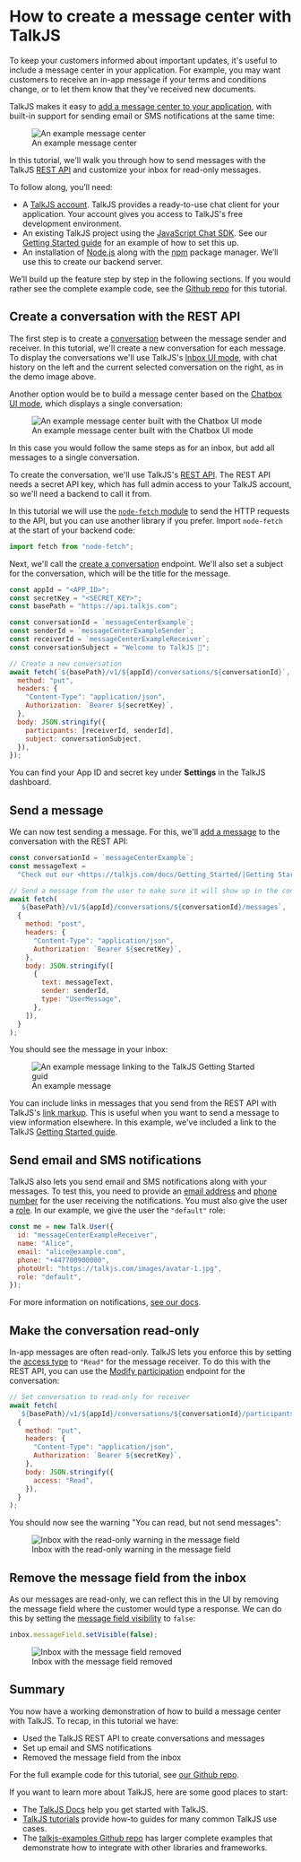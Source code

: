 # How to create a message center with TalkJS

To keep your customers informed about important updates, it's useful to include a message center in your application. For example, you may want customers to receive an in-app message if your terms and conditions change, or to let them know that they've received new documents.

TalkJS makes it easy to [add a message center to your application](https://talkjs.com/use-cases/message-center/), with built-in support for sending email or SMS notifications at the same time:

<figure class="kg-image-card">
  <img class="kg-image" src="https://talkjs.com/resources/content/images/2023/08/1-demo.jpg" alt="An example message center"/>
  <figcaption>An example message center</figcaption>
</figure>

In this tutorial, we'll walk you through how to send messages with the TalkJS [REST API](https://talkjs.com/docs/Reference/REST_API/Getting_Started/Introduction/) and customize your inbox for read-only messages.

To follow along, you’ll need:

- A [TalkJS account](https://talkjs.com/dashboard/login). TalkJS provides a ready-to-use chat client for your application. Your account gives you access to TalkJS's free development environment.
- An existing TalkJS project using the [JavaScript Chat SDK](https://talkjs.com/docs/Reference/JavaScript_Chat_SDK/). See our [Getting Started guide](https://talkjs.com/docs/Getting_Started/) for an example of how to set this up.
- An installation of [Node.js](https://nodejs.org/) along with the [npm](https://www.npmjs.com/) package manager. We’ll use this to create our backend server.

We’ll build up the feature step by step in the following sections. If you would rather see the complete example code, see the [Github repo](https://github.com/talkjs/talkjs-examples/tree/master/howtos/how-to-create-a-message-center) for this tutorial.

## Create a conversation with the REST API

The first step is to create a [conversation](https://talkjs.com/docs/Reference/Concepts/Conversations/) between the message sender and receiver. In this tutorial, we'll create a new conversation for each message. To display the conversations we'll use TalkJS's [Inbox UI mode](https://talkjs.com/docs/Features/Chat_UI_Modes/The_Inbox/), with chat history on the left and the current selected conversation on the right, as in the demo image above.

Another option would be to build a message center based on the [Chatbox UI mode](https://talkjs.com/docs/Features/Chat_UI_Modes/The_Chatbox/), which displays a single conversation:

<figure class="kg-image-card">
  <img class="kg-image" src="https://talkjs.com/resources/content/images/2023/08/2-chatbox-demo.jpg" alt="An example message center built with the Chatbox UI mode"/>
  <figcaption>An example message center built with the Chatbox UI mode</figcaption>
</figure>

In this case you would follow the same steps as for an inbox, but add all messages to a single conversation.

To create the conversation, we'll use TalkJS's [REST API](https://talkjs.com/docs/Reference/REST_API/Getting_Started/Introduction/). The REST API needs a secret API key, which has full admin access to your TalkJS account, so we'll need a backend to call it from.

In this tutorial we will use the [`node-fetch` module](https://github.com/node-fetch/node-fetch) to send the HTTP requests to the API, but you can use another library if you prefer. Import `node-fetch` at the start of your backend code:

```js
import fetch from "node-fetch";
```

Next, we'll call the [create a conversation](https://talkjs.com/docs/Reference/REST_API/Conversations/#setting-conversation-data) endpoint. We'll also set a subject for the conversation, which will be the title for the message.

```js
const appId = "<APP_ID>";
const secretKey = "<SECRET_KEY>";
const basePath = "https://api.talkjs.com";

const conversationId = `messageCenterExample`;
const senderId = `messageCenterExampleSender`;
const receiverId = `messageCenterExampleReceiver`;
const conversationSubject = "Welcome to TalkJS 👋";

// Create a new conversation
await fetch(`${basePath}/v1/${appId}/conversations/${conversationId}`, {
  method: "put",
  headers: {
    "Content-Type": "application/json",
    Authorization: `Bearer ${secretKey}`,
  },
  body: JSON.stringify({
    participants: [receiverId, senderId],
    subject: conversationSubject,
  }),
});
```

You can find your App ID and secret key under **Settings** in the TalkJS dashboard.

## Send a message

We can now test sending a message. For this, we'll [add a message](https://talkjs.com/docs/Reference/REST_API/Messages/#sending-on-behalf-of-a-user) to the conversation with the REST API:

```js
const conversationId = `messageCenterExample`;
const messageText =
  "Check out our <https://talkjs.com/docs/Getting_Started/|Getting Started guide>!";

// Send a message from the user to make sure it will show up in the conversation list
await fetch(
  `${basePath}/v1/${appId}/conversations/${conversationId}/messages`,
  {
    method: "post",
    headers: {
      "Content-Type": "application/json",
      Authorization: `Bearer ${secretKey}`,
    },
    body: JSON.stringify([
      {
        text: messageText,
        sender: senderId,
        type: "UserMessage",
      },
    ]),
  }
);
```

You should see the message in your inbox:

<figure class="kg-image-card">
  <img class="kg-image" src="https://talkjs.com/resources/content/images/2023/08/3-send-message.jpg" alt="An example message linking to the TalkJS Getting Started guid"/>
  <figcaption>An example message</figcaption>
</figure>

You can include links in messages that you send from the REST API with TalkJS's [link markup](https://talkjs.com/docs/Features/Customizations/Formatting/#links). This is useful when you want to send a message to view information elsewhere. In this example, we've included a link to the TalkJS [Getting Started guide](https://talkjs.com/docs/Getting_Started/).

## Send email and SMS notifications

TalkJS also lets you send email and SMS notifications along with your messages. To test this, you need to provide an [email address](https://talkjs.com/docs/Reference/Concepts/Users/#email) and [phone number](https://talkjs.com/docs/Reference/Concepts/Users/#phone) for the user receiving the notifications. You must also give the user a [role](https://talkjs.com/docs/Reference/Concepts/Roles/). In our example, we give the user the `"default"` role:

```js
const me = new Talk.User({
  id: "messageCenterExampleReceiver",
  name: "Alice",
  email: "alice@example.com",
  phone: "+447700900000",
  photoUrl: "https://talkjs.com/images/avatar-1.jpg",
  role: "default",
});
```

For more information on notifications, [see our docs](https://talkjs.com/docs/Features/Notifications/).

## Make the conversation read-only

In-app messages are often read-only. TalkJS lets you enforce this by setting the [access type](https://talkjs.com/docs/Reference/Concepts/Participants/#access) to `"Read"` for the message receiver. To do this with the REST API, you can use the [Modify participation](https://talkjs.com/docs/Reference/REST_API/Participation/#modify-participation) endpoint for the conversation:

```js
// Set conversation to read-only for receiver
await fetch(
  `${basePath}/v1/${appId}/conversations/${conversationId}/participants/${receiverId}`,
  {
    method: "put",
    headers: {
      "Content-Type": "application/json",
      Authorization: `Bearer ${secretKey}`,
    },
    body: JSON.stringify({
      access: "Read",
    }),
  }
);
```

You should now see the warning "You can read, but not send messages":

<figure class="kg-image-card">
  <img class="kg-image" src="https://talkjs.com/resources/content/images/2023/08/4-read-only.jpg" alt="Inbox with the read-only warning in the message field"/>
  <figcaption>Inbox with the read-only warning in the message field</figcaption>
</figure>

## Remove the message field from the inbox

As our messages are read-only, we can reflect this in the UI by removing the message field where the customer would type a response. We can do this by setting the [message field visibility](https://talkjs.com/docs/Features/Customizations/The_Message_Field/#message-field-visibility) to `false`:

```js
inbox.messageField.setVisible(false);
```

<figure class="kg-image-card">
  <img class="kg-image" src="https://talkjs.com/resources/content/images/2023/08/5-remove-message-field.jpg" alt="Inbox with the message field removed"/>
  <figcaption>Inbox with the message field removed</figcaption>
</figure>

## Summary

You now have a working demonstration of how to build a message center with TalkJS. To recap, in this tutorial we have:

- Used the TalkJS REST API to create conversations and messages
- Set up email and SMS notifications
- Removed the message field from the inbox

For the full example code for this tutorial, see [our Github repo](https://github.com/talkjs/talkjs-examples/tree/master/howtos/how-to-create-a-message-center).

If you want to learn more about TalkJS, here are some good places to start:

- The [TalkJS Docs](https://talkjs.com/docs/) help you get started with TalkJS.
- [TalkJS tutorials](https://talkjs.com/resources/tag/tutorials/) provide how-to guides for many common TalkJS use cases.
- The [talkjs-examples Github repo](https://github.com/talkjs/talkjs-examples) has larger complete examples that demonstrate how to integrate with other libraries and frameworks.
